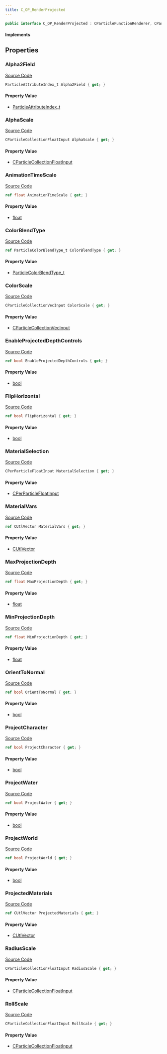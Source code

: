 ```yaml
---
title: C_OP_RenderProjected
---
```


```csharp
public interface C_OP_RenderProjected : CParticleFunctionRenderer, CParticleFunction, ISchemaClass<CParticleFunction>, ISchemaClass<CParticleFunctionRenderer>, ISchemaClass<C_OP_RenderProjected>, ISchemaField, ISchemaClass, INativeHandle
```

#### Implements

## Properties

### Alpha2Field

[Source Code](https://github.com/swiftly-solution/swiftlys2/blob/beta/managed/src/SwiftlyS2.Generated/Schemas/Interfaces/C_OP_RenderProjected.cs#L48)

```csharp
ParticleAttributeIndex_t Alpha2Field { get; }
```

#### Property Value

- [ParticleAttributeIndex_t](/docs/api/shared/schemadefinitions/particleattributeindex_t)

### AlphaScale

[Source Code](https://github.com/swiftly-solution/swiftlys2/blob/beta/managed/src/SwiftlyS2.Generated/Schemas/Interfaces/C_OP_RenderProjected.cs#L44)

```csharp
CParticleCollectionFloatInput AlphaScale { get; }
```

#### Property Value

- [CParticleCollectionFloatInput](/docs/api/shared/schemadefinitions/cparticlecollectionfloatinput)

### AnimationTimeScale

[Source Code](https://github.com/swiftly-solution/swiftlys2/blob/beta/managed/src/SwiftlyS2.Generated/Schemas/Interfaces/C_OP_RenderProjected.cs#L35)

```csharp
ref float AnimationTimeScale { get; }
```

#### Property Value

- [float](https://learn.microsoft.com/dotnet/api/system.single)

### ColorBlendType

[Source Code](https://github.com/swiftly-solution/swiftlys2/blob/beta/managed/src/SwiftlyS2.Generated/Schemas/Interfaces/C_OP_RenderProjected.cs#L52)

```csharp
ref ParticleColorBlendType_t ColorBlendType { get; }
```

#### Property Value

- [ParticleColorBlendType_t](/docs/api/shared/schemadefinitions/particlecolorblendtype_t)

### ColorScale

[Source Code](https://github.com/swiftly-solution/swiftlys2/blob/beta/managed/src/SwiftlyS2.Generated/Schemas/Interfaces/C_OP_RenderProjected.cs#L50)

```csharp
CParticleCollectionVecInput ColorScale { get; }
```

#### Property Value

- [CParticleCollectionVecInput](/docs/api/shared/schemadefinitions/cparticlecollectionvecinput)

### EnableProjectedDepthControls

[Source Code](https://github.com/swiftly-solution/swiftlys2/blob/beta/managed/src/SwiftlyS2.Generated/Schemas/Interfaces/C_OP_RenderProjected.cs#L24)

```csharp
ref bool EnableProjectedDepthControls { get; }
```

#### Property Value

- [bool](https://learn.microsoft.com/dotnet/api/system.boolean)

### FlipHorizontal

[Source Code](https://github.com/swiftly-solution/swiftlys2/blob/beta/managed/src/SwiftlyS2.Generated/Schemas/Interfaces/C_OP_RenderProjected.cs#L22)

```csharp
ref bool FlipHorizontal { get; }
```

#### Property Value

- [bool](https://learn.microsoft.com/dotnet/api/system.boolean)

### MaterialSelection

[Source Code](https://github.com/swiftly-solution/swiftlys2/blob/beta/managed/src/SwiftlyS2.Generated/Schemas/Interfaces/C_OP_RenderProjected.cs#L33)

```csharp
CPerParticleFloatInput MaterialSelection { get; }
```

#### Property Value

- [CPerParticleFloatInput](/docs/api/shared/schemadefinitions/cperparticlefloatinput)

### MaterialVars

[Source Code](https://github.com/swiftly-solution/swiftlys2/blob/beta/managed/src/SwiftlyS2.Generated/Schemas/Interfaces/C_OP_RenderProjected.cs#L40)

```csharp
ref CUtlVector MaterialVars { get; }
```

#### Property Value

- [CUtlVector](/docs/api/)

### MaxProjectionDepth

[Source Code](https://github.com/swiftly-solution/swiftlys2/blob/beta/managed/src/SwiftlyS2.Generated/Schemas/Interfaces/C_OP_RenderProjected.cs#L28)

```csharp
ref float MaxProjectionDepth { get; }
```

#### Property Value

- [float](https://learn.microsoft.com/dotnet/api/system.single)

### MinProjectionDepth

[Source Code](https://github.com/swiftly-solution/swiftlys2/blob/beta/managed/src/SwiftlyS2.Generated/Schemas/Interfaces/C_OP_RenderProjected.cs#L26)

```csharp
ref float MinProjectionDepth { get; }
```

#### Property Value

- [float](https://learn.microsoft.com/dotnet/api/system.single)

### OrientToNormal

[Source Code](https://github.com/swiftly-solution/swiftlys2/blob/beta/managed/src/SwiftlyS2.Generated/Schemas/Interfaces/C_OP_RenderProjected.cs#L37)

```csharp
ref bool OrientToNormal { get; }
```

#### Property Value

- [bool](https://learn.microsoft.com/dotnet/api/system.boolean)

### ProjectCharacter

[Source Code](https://github.com/swiftly-solution/swiftlys2/blob/beta/managed/src/SwiftlyS2.Generated/Schemas/Interfaces/C_OP_RenderProjected.cs#L16)

```csharp
ref bool ProjectCharacter { get; }
```

#### Property Value

- [bool](https://learn.microsoft.com/dotnet/api/system.boolean)

### ProjectWater

[Source Code](https://github.com/swiftly-solution/swiftlys2/blob/beta/managed/src/SwiftlyS2.Generated/Schemas/Interfaces/C_OP_RenderProjected.cs#L20)

```csharp
ref bool ProjectWater { get; }
```

#### Property Value

- [bool](https://learn.microsoft.com/dotnet/api/system.boolean)

### ProjectWorld

[Source Code](https://github.com/swiftly-solution/swiftlys2/blob/beta/managed/src/SwiftlyS2.Generated/Schemas/Interfaces/C_OP_RenderProjected.cs#L18)

```csharp
ref bool ProjectWorld { get; }
```

#### Property Value

- [bool](https://learn.microsoft.com/dotnet/api/system.boolean)

### ProjectedMaterials

[Source Code](https://github.com/swiftly-solution/swiftlys2/blob/beta/managed/src/SwiftlyS2.Generated/Schemas/Interfaces/C_OP_RenderProjected.cs#L31)

```csharp
ref CUtlVector ProjectedMaterials { get; }
```

#### Property Value

- [CUtlVector](/docs/api/)

### RadiusScale

[Source Code](https://github.com/swiftly-solution/swiftlys2/blob/beta/managed/src/SwiftlyS2.Generated/Schemas/Interfaces/C_OP_RenderProjected.cs#L42)

```csharp
CParticleCollectionFloatInput RadiusScale { get; }
```

#### Property Value

- [CParticleCollectionFloatInput](/docs/api/shared/schemadefinitions/cparticlecollectionfloatinput)

### RollScale

[Source Code](https://github.com/swiftly-solution/swiftlys2/blob/beta/managed/src/SwiftlyS2.Generated/Schemas/Interfaces/C_OP_RenderProjected.cs#L46)

```csharp
CParticleCollectionFloatInput RollScale { get; }
```

#### Property Value

- [CParticleCollectionFloatInput](/docs/api/shared/schemadefinitions/cparticlecollectionfloatinput)

